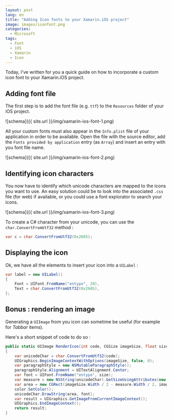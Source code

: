 ```yaml
---
layout: post
lang: en
title: "Adding Icon fonts to your Xamarin.iOS project"
image: images/iconfont.png
categories:
  - Microsoft
tags:
  - Font
  - iOS
  - Xamarin
  - Icon
---
```


Today, I've written for you a quick guide on how to incorporate a custom icon font to your Xamarin.iOS project.

## Adding font file

The first step is to add the font file (e.g. `ttf`) to the `Resources` folder of your iOS project.

![schema]({{ site.url }}/img/xamarin-ios-font-1.png)

All your custom fonts must also appear in the `Info.plist` file of your application in order to be available. Open the file with the source editor, add the `Fonts provided by application` entry (as `Array`) and insert an entry with you font file name.

![schema]({{ site.url }}/img/xamarin-ios-font-2.png)

## Identifying icon characters

You now have to identify which unicode characters are mapped to the icons you want to use. An easy solution could be to look into the associated `.css` file (for web) if available, or you could use a font explorator to search your icons.

![schema]({{ site.url }}/img/xamarin-ios-font-3.png)

To create a C# character from your unicode, you can use the `char.ConvertFromUtf32` method :

```csharp
var c = char.ConvertFromUtf32(0x2605);
```

## Displaying the icon

Ok, we have all the elements to insert your icon into a `UILabel` :

```csharp
var label = new UILabel()
{
    Font = UIFont.FromName("entypo", 20),
    Text = char.ConvertFromUtf32(0x2605),
};
```

## Bonus : rendering an image

Generating a `UIImage` from you icon can sometime be useful (for example for *Tabbar* items).

Here's a short snippet of code to do so :

```csharp
public static UIImage RenderIcon(int code, CGSize imageSize, float size, UIColor color)
{
	var unicodeChar = char.ConvertFromUtf32(code);
	UIGraphics.BeginImageContextWithOptions(imageSize, false, 0);
	var paragraphStyle = new NSMutableParagraphStyle();
	paragraphStyle.Alignment = UITextAlignment.Center;
	var font = UIFont.FromName("entypo", size);
	var measure = new NSString(unicodeChar).GetSizeUsingAttributes(new UIStringAttributes() { Font = font });
	var area = new CGRect(imageSize.Width / 2 - measure.Width / 2, imageSize.Height / 2 - measure.Height / 2, measure.Width, measure.Height);
	color.SetColor();
	unicodeChar.DrawString(area, font);
	var result = UIGraphics.GetImageFromCurrentImageContext();
	UIGraphics.EndImageContext();
	return result;
}
```
